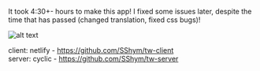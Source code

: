 It took 4:30+- hours to make this app! I fixed some issues later, despite the time that has passed 
(changed translation, fixed css bugs)!

![alt text](https://res.cloudinary.com/dotmufoiy/image/upload/v1680038374/kuzpy49kewu4mlvm1ap4.png "Optional title")

client: netlify - https://github.com/SShym/tw-client<br>
server: cyclic - https://github.com/SShym/tw-server
